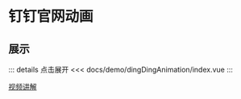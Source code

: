 # 钉钉官网动画

## 展示

<script setup>
import demo from "./index.vue"
</script>

<demo></demo>

::: details 点击展开
<<< docs/demo/dingDingAnimation/index.vue
:::

[视频讲解](https://www.douyin.com/video/7232224120665132348)
